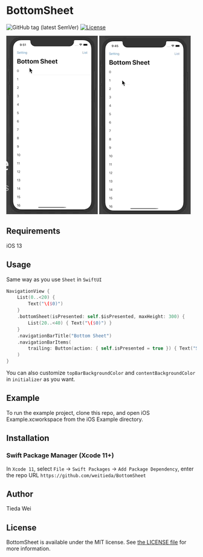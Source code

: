 # BottomSheet

![GitHub tag (latest SemVer)](https://img.shields.io/github/v/tag/weitieda/BottomSheet)
[![License](https://img.shields.io/github/license/weitieda/BottomSheet)](LICENSE)

![preview](demo1.gif)
![preview](demo2.gif)

## Requirements

iOS 13

## Usage

Same way as you use `Sheet` in `SwiftUI`

```swift
NavigationView {
    List(0..<20) {
        Text("\($0)")
    }
    .bottomSheet(isPresented: self.$isPresented, maxHeight: 300) {
        List(20..<40) { Text("\($0)") }
    }
    .navigationBarTitle("Bottom Sheet")
    .navigationBarItems(
        trailing: Button(action: { self.isPresented = true }) { Text("Show") }
    )
}
```

You can also customize `topBarBackgroundColor` and `contentBackgroundColor` in `initializer` as you want.

## Example

To run the example project, clone this repo, and open iOS Example.xcworkspace from the iOS Example directory.

## Installation

### Swift Package Manager (Xcode 11+)

In `Xcode 11`, select `File` -> `Swift Packages` -> `Add Package Dependency`, enter the repo URL `https://github.com/weitieda/BottomSheet`

## Author

Tieda Wei

## License

BottomSheet is available under the MIT license. See [the LICENSE file](LICENSE) for more information.
